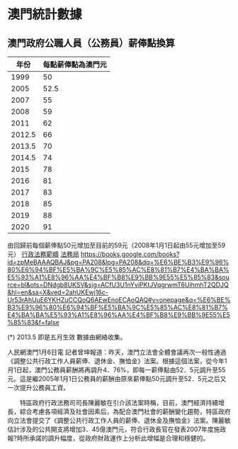 # 澳門統計數據

## 澳門政府公職人員（公務員）薪俸點換算

|年份|每點薪俸點為澳門元|
|---|---|
|1999|50|
|2005|52.5|
|2007|55|
|2008|59|
|2011|62|
|2012.5|66|
|2013.5|70|
|2014.5|74|
|2015|78|
|2016|81|
|2017|83|
|2018|85|
|2019|88|
|2020|91|

由回歸前每個薪俸點50元增加至目前的59元（2008年1月1日起由55元增加至59元）
[行政法務範疇](https://www.gov.mo/zh-hant/wp-content/uploads/sites/4/2017/11/cn2009_aj.doc)
[法務局](https://bo.io.gov.mo/bo/i/2005/15/lei01_cn.asp)
https://books.google.com/books?id=zpMeBAAAQBAJ&pg=PA208&lpg=PA208&dq=%E6%BE%B3%E9%96%80%E6%94%BF%E5%BA%9C%E5%85%AC%E8%81%B7%E4%BA%BA%E5%93%A1%E8%96%AA%E4%BF%B8%E9%BB%9E55%E5%85%83&source=bl&ots=DNdgb8UKSV&sig=ACfU3U1nYviPKtJVqgrwmT6UihmhT2QDJQ&hl=en&sa=X&ved=2ahUKEwj16c-Ur53rAhUuE6YKHZuCCQoQ6AEwEnoECAoQAQ#v=onepage&q=%E6%BE%B3%E9%96%80%E6%94%BF%E5%BA%9C%E5%85%AC%E8%81%B7%E4%BA%BA%E5%93%A1%E8%96%AA%E4%BF%B8%E9%BB%9E55%E5%85%83&f=false

(*) 2013.5 即是五月生效
數據由網絡收集。

人民網澳門1月6日電 記者曾坤報道：昨天，澳門立法會全體會議再次一般性通過《調整公共行政工作人員薪俸、退休金、撫恤金》法案。根據這個法案，從今年1月1日起，澳門公務員薪酬將再調升4．76%，即每一薪俸點由52．5元調升至55元。這是繼2005年1月1日公務員的薪酬由原來薪俸點50元調升至52．5元之后又一次提升公務員工資。

　　特區政府行政法務司司長陳麗敏在引介該法案時稱，目前，澳門經濟持續增長，綜合考慮各項經濟及社會因素后，為配合澳門社會的薪酬變化趨勢，特區政府向立法會提交了《調整公共行政工作人員的薪俸、退休金及撫恤金》法案。陳麗敏估計涉及的公共開支將增加3．45億澳門元，符合行政長官在發表2007年度施政報?時所承諾的調升幅度，從政府財政運作上分析此增幅是合理和穩健的。
